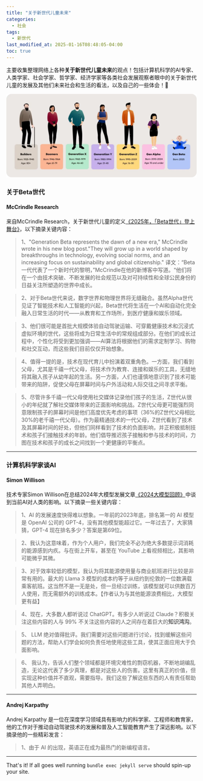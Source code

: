 ```yaml
---
title: "关于新世代儿童未来"
categories:
  - 社会
tags:
  - 新世代
last_modified_at: 2025-01-16T08:48:05-04:00
toc: true
---
```


主要收集整理网络上各种**关于新世代儿童未来**的观点！包括计算机科学的AI专家、人类学家、社会学家、哲学家、经济学家等各类社会发展观察者眼中的关于新世代儿童的发展及其他们未来社会和生活的看法，以及自己的一些体会！🎯

![7个世代](/assets/images/meet_kids/7个世代.jpg)

### 关于Beta世代

#### McCrindle Research

来自McCrindle Research，关于新世代儿童的定义[《2025年，「Beta世代」登上舞台》](https://mccrindle.com.au/article/generation-beta-defined/)，以下摘录关键内容：

> 1、"Generation Beta represents the dawn of a new era," McCrindle wrote in his new blog post."They will grow up in a world shaped by breakthroughs in technology, evolving social norms, and an increasing focus on sustainability and global citizenship." 译文：“Beta一代代表了一个新时代的黎明，”McCrindle在他的新博客中写道。“他们将在一个由技术突破、不断发展的社会规范以及对可持续性和全球公民身份的日益关注所塑造的世界中成长。

> 2、对于Beta世代来说，数字世界和物理世界将无缝融合。虽然Alpha世代见证了智能技术和人工智能的兴起，Beta世代将生活在一个AI和自动化完全融入日常生活的时代——从教育和工作场所，到医疗健康和娱乐领域。

> 3、他们很可能是首批大规模体验自动驾驶运输、可穿戴健康技术和沉浸式虚拟环境的世代，这些将成为日常生活中的常规组成部分。在他们的成长过程中，个性化将受到更加强调——AI算法将根据他们的需求定制学习、购物和社交互动，而这些我们目前仅仅开始想象。

> 4、值得一提的是，技术在现代育儿中扮演着双重角色。一方面，我们看到父母，尤其是千禧一代父母，将技术作为教育、连接和娱乐的工具，无缝地将其融入孩子从幼年起的生活。另一方面，人们也谨慎地意识到了技术可能带来的陷阱，促使父母在屏幕时间与户外活动和人际交往之间寻求平衡。

> 5、尽管许多千禧一代父母使用社交媒体记录他们孩子的生活，Z世代从很小的年纪就了解社交媒体带来的正面影响和挑战。Z世代父母更可能强烈同意限制孩子的屏幕时间是他们高度优先考虑的事项（36%的Z世代父母相比30%的老千禧一代父母）。作为最精通技术的一代父母，Z世代看到了技术及其屏幕时间的好处，但他们同样看到了技术的负面影响，并正积极抵制技术和孩子们接触技术的年龄。他们倡导推迟孩子接触和参与技术的时间，力图在技术和孩子的成长之间找到一个更健康的平衡点。

---

### 计算机科学家谈AI

#### Simon Willison

技术专家Simon Willison在总结2024年大模型发展文章[《2024大模型回顾》](https://simonwillison.net/2024/Dec/31/llms-in-2024/)中谈到当前AI对人类的影响。以下摘录一些关键内容：

 > 1、AI 的发展速度快得难以想象。一年前的2023年底，排名第一的 AI 模型是 OpenAI 公司的 GPT-4，没有其他模型能超过它。一年过去了，大家猜猜，GPT-4 现在排名多少？答案是第69位。

 > 2、我认为这意味着，作为个人用户，我们完全不必为绝大多数提示词消耗的能源感到内疚。与在街上开车，甚至在 YouTube 上看视频相比，其影响可能微乎其微。

 > 3、对于效率较低的模型，我认为将其能源使用量与商业航班进行比较是非常有用的。最大的 Llama 3 模型的成本约等于从纽约到伦敦的一位数满载乘客航班。这当然不是一无是处，但一旦经过训练，该模型就可以供数百万人使用，而无需额外的训练成本。【作者认为与其他能源浪费相比，大模型更有益】

 > 4、现在，大多数人都听说过 ChatGPT。有多少人听说过 Claude？积极关注这些内容的人与 99% 不关注这些内容的人之间存在着巨大的**知识鸿沟**。

 > 5、 LLM 绝对值得批评。我们需要对这些问题进行讨论，找到缓解这些问题的方法，帮助人们学会如何负责任地使用这些工具，使其正面应用大于负面影响。

 > 6、 我认为，告诉人们整个领域都是环境灾难性的剽窃机器，不断地胡编乱造，无论这代表了多少真理，都是对这些人的伤害。这里有真正的价值，但实现这种价值并不直观，需要指导。我们这些了解这些东西的人有责任帮助其他人弄明白。

---

#### Andrej Karpathy

Andrej Karpathy 是一位在深度学习领域具有影响力的科学家、工程师和教育家，他的工作对于推动自动驾驶技术的发展和普及人工智能教育产生了深远影响。以下摘录他的一些精彩发言：

 > 1、由于 AI 的出现，英语正在成为最热门的新编程语言。

---

That's it! If all goes well running `bundle exec jekyll serve` should spin-up your site.
